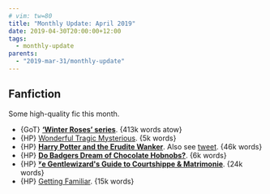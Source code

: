 ```yaml
---
# vim: tw=80
title: "Monthly Update: April 2019"
date: 2019-04-30T20:00:00+12:00
tags:
  - monthly-update
parents:
  - "2019-mar-31/monthly-update"
---
```


## Fanfiction

Some high-quality fic this month.

 - {GoT} **[‘Winter Roses’ series](https://archiveofourown.org/series/901533)**. {413k words atow}
 - {HP} [Wonderful Tragic Mysterious](https://archiveofourown.org/works/278272). {5k words}
 - {HP} **[Harry Potter and the Erudite Wanker](https://archiveofourown.org/works/1550450)**. Also see [tweet](https://twitter.com/passcod/status/1115518423243476995). {46k words}
 - {HP} **[Do Badgers Dream of Chocolate Hobnobs?](https://archiveofourown.org/works/17439230)**. {6k words}
 - {HP} **[ʸe Gentlewizard's Guide to Courtshippe & Matrimonie](https://archiveofourown.org/works/1550243)**. {24k words}
 - {HP} [Getting Familiar](https://archiveofourown.org/works/1550324). {15k words}

